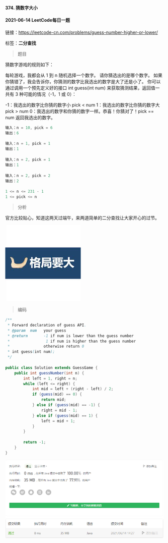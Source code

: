 #### 374. 猜数字大小

#### 2021-06-14 LeetCode每日一题

链接：https://leetcode-cn.com/problems/guess-number-higher-or-lower/

标签：**二分查找**

> 题目

猜数字游戏的规则如下：

每轮游戏，我都会从 1 到 n 随机选择一个数字。 请你猜选出的是哪个数字。
如果你猜错了，我会告诉你，你猜测的数字比我选出的数字是大了还是小了。
你可以通过调用一个预先定义好的接口 int guess(int num) 来获取猜测结果，返回值一共有 3 种可能的情况（-1，1 或 0）：

-1：我选出的数字比你猜的数字小 pick < num
1：我选出的数字比你猜的数字大 pick > num
0：我选出的数字和你猜的数字一样。恭喜！你猜对了！pick == num
返回我选出的数字。

```java
输入：n = 10, pick = 6
输出：6
    
输入：n = 1, pick = 1
输出：1
  
输入：n = 2, pick = 1
输出：1
    
输入：n = 2, pick = 2
输出：2
    
1 <= n <= 231 - 1
1 <= pick <= n
```

> 分析

官方比较贴心，知道这两天过端午，来两道简单的二分查找让大家开心的过节。

![img](374.猜数字大小.assets/3179D6E5.jpg)

> 编码

```java
/** 
 * Forward declaration of guess API.
 * @param  num   your guess
 * @return 	     -1 if num is lower than the guess number
 *			      1 if num is higher than the guess number
 *               otherwise return 0
 * int guess(int num);
 */

public class Solution extends GuessGame {
    public int guessNumber(int n) {
        int left = 1, right = n;
        while (left <= right) {
            int mid = left + (right - left) / 2;
            if (guess(mid) == 0) {
                return mid;
            } else if (guess(mid) == -1) {
                right = mid - 1;
            } else if (guess(mid) == 1) {
                left = mid + 1;
            }
        }

        return -1;
    }
}
```

![image-20210614142737847](374.猜数字大小.assets/image-20210614142737847.png)